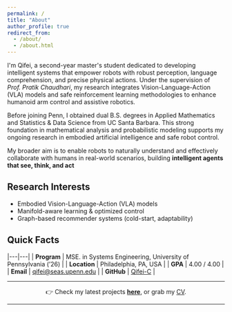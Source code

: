 ```yaml
---
permalink: /
title: "About"
author_profile: true
redirect_from: 
  - /about/
  - /about.html
---
```


I'm Qifei, a second-year master's student dedicated to developing intelligent systems that empower robots with robust perception, language comprehension, and precise physical actions. Under the supervision of *Prof. Pratik Chaudhari*, my research integrates Vision-Language-Action (VLA) models and safe reinforcement learning methodologies to enhance humanoid arm control and assistive robotics. 

Before joining Penn, I obtained dual B.S. degrees in Applied Mathematics and Statistics & Data Science from UC Santa Barbara. This strong foundation in mathematical analysis and probabilistic modeling supports my ongoing research in embodied artificial intelligence and safe robot control.

My broader aim is to enable robots to naturally understand and effectively collaborate with humans in real-world scenarios, building **intelligent agents that see, think, and act**

## Research Interests
- Embodied Vision-Language-Action (VLA) models  
- Manifold-aware learning & optimized control 
- Graph-based recommender systems (cold-start, adaptability)  

## Quick Facts

|---|---|
| **Program** | MSE. in Systems Engineering, University of Pennsylvania (’26) |
| **Location** | Philadelphia, PA, USA |
| **GPA** | 4.00 / 4.00 |
| **Email** | [qifei@seas.upenn.edu](mailto:qifei@seas.upenn.edu) |
| **GitHub** | [Qifei-C](https://github.com/Qifei-C) |

---

<div align="center">
  👉  Check my latest projects <strong><a href="/projects/">here</a></strong>, or grab my <a href="/files/Qifei_Cui_CV.pdf">CV</a>.
</div>

 ---

